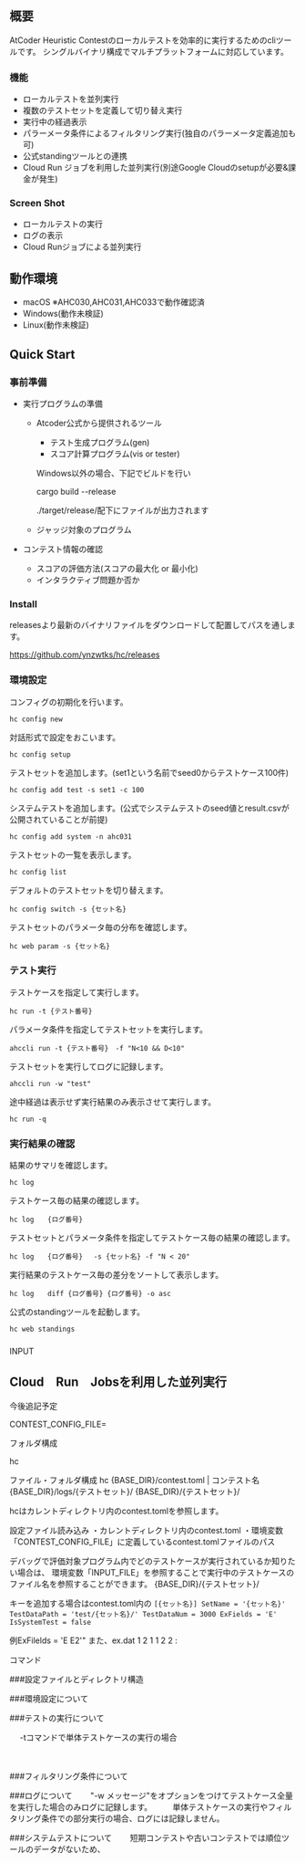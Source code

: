 ## 概要
AtCoder Heuristic Contestのローカルテストを効率的に実行するためのcliツールです。
シングルバイナリ構成でマルチプラットフォームに対応しています。

### 機能
- ローカルテストを並列実行
- 複数のテストセットを定義して切り替え実行
- 実行中の経過表示
- パラーメータ条件によるフィルタリング実行(独自のパラーメータ定義追加も可)
- 公式standingツールとの連携
- Cloud Run ジョブを利用した並列実行(別途Google Cloudのsetupが必要&課金が発生)

### Screen Shot
- ローカルテストの実行
- ログの表示
- Cloud Runジョブによる並列実行

## 動作環境
- macOS ※AHC030,AHC031,AHC033で動作確認済
- Windows(動作未検証)
- Linux(動作未検証)

## Quick Start
### 事前準備
- 実行プログラムの準備
    - Atcoder公式から提供されるツール
        - テスト生成プログラム(gen)
        - スコア計算プログラム(vis or tester)

       Windows以外の場合、下記でビルドを行い
          
         cargo build --release

      ./target/release/配下にファイルが出力されます
            
  - ジャッジ対象のプログラム
  
- コンテスト情報の確認
    - スコアの評価方法(スコアの最大化 or 最小化)
    - インタラクティブ問題か否か
### Install
releasesより最新のバイナリファイルをダウンロードして配置してパスを通します。

https://github.com/ynzwtks/hc/releases

### 環境設定
コンフィグの初期化を行います。
```shell
hc config new
```
対話形式で設定をおこいます。
```shell
hc config setup
```
テストセットを追加します。(set1という名前でseed0からテストケース100件)
```shell
hc config add test -s set1 -c 100
```
システムテストを追加します。(公式でシステムテストのseed値とresult.csvが公開されていることが前提)
```shell
hc config add system -n ahc031
```
テストセットの一覧を表示します。
```shell
hc config list
```
デフォルトのテストセットを切り替えます。
```shell
hc config switch -s {セット名}
```
テストセットのパラメータ毎の分布を確認します。
```shell
hc web param -s {セット名}
```
### テスト実行
テストケースを指定して実行します。
```shell
hc run -t {テスト番号}
```
パラメータ条件を指定してテストセットを実行します。<br>

```shell
ahccli run -t {テスト番号}　-f "N<10 && D<10"
```
テストセットを実行してログに記録します。
```shell
ahccli run -w "test"
```
途中経過は表示せず実行結果のみ表示させて実行します。
```shell
hc run -q
```
### 実行結果の確認
結果のサマリを確認します。
```shell
hc log
```
テストケース毎の結果の確認します。
```shell
hc log　　{ログ番号}
```
テストセットとパラメータ条件を指定してテストケース毎の結果の確認します。
```shell
hc log　　{ログ番号}　 -s {セット名} -f "N < 20"
```
実行結果のテストケース毎の差分をソートして表示します。
```shell
hc log　　diff {ログ番号} {ログ番号} -o asc
```
公式のstandingツールを起動します。
```shell
hc web standings
```

###
INPUT


## Cloud　Run　Jobsを利用した並列実行
今後追記予定

CONTEST_CONFIG_FILE=

フォルダ構成

hc

ファイル・フォルダ構成
hc
{BASE_DIR}/contest.toml  |  コンテスト名
{BASE_DIR}/logs/{テストセット}/
{BASE_DIR}/{テストセット}/

hcはカレントディレクトリ内のcontest.tomlを参照します。

設定ファイル読み込み
・カレントディレクトリ内のcontest.toml
・環境変数「CONTEST_CONFIG_FILE」に定義しているcontest.tomlファイルのパス


デバッグで評価対象プログラム内でどのテストケースが実行されているか知りたい場合は、
環境変数「INPUT_FILE」を参照することで実行中のテストケースのファイル名を参照することができます。
{BASE_DIR}/{テストセット}/


キーを追加する場合はcontest.toml内の
`
[{セット名}]
SetName = '{セット名}'
TestDataPath = 'test/{セット名}/'
TestDataNum = 3000
ExFields = 'E'  
IsSystemTest = false
`

例ExFilelds = 'E E2'"
また、ex.dat
1 2
1 1
2 2
 :

コマンド

###設定ファイルとディレクトリ構造


###環境設定について

###テストの実行について

　
-tコマンドで単体テストケースの実行の場合

　　

###フィルタリング条件について

###ログについて
　　"-w メッセージ"をオプションをつけてテストケース全量を実行した場合のみログに記録します。
　　 単体テストケースの実行やフィルタリング条件での部分実行の場合、ログには記録しません。

###システムテストについて
　　短期コンテストや古いコンテストでは順位ツールのデータがないため、
　　




